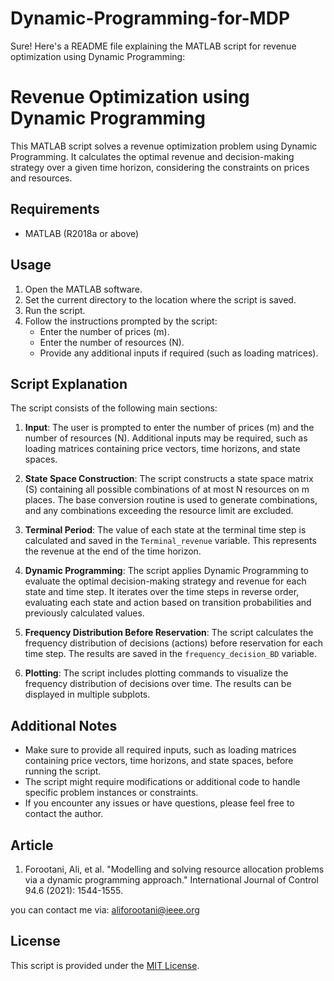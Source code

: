 # Dynamic-Programming-for-MDP
Sure! Here's a README file explaining the MATLAB script for revenue optimization using Dynamic Programming:

# Revenue Optimization using Dynamic Programming

This MATLAB script solves a revenue optimization problem using Dynamic Programming. It calculates the optimal revenue and decision-making strategy over a given time horizon, considering the constraints on prices and resources.

## Requirements
- MATLAB (R2018a or above)

## Usage
1. Open the MATLAB software.
2. Set the current directory to the location where the script is saved.
3. Run the script.
4. Follow the instructions prompted by the script:
   - Enter the number of prices (m).
   - Enter the number of resources (N).
   - Provide any additional inputs if required (such as loading matrices).

## Script Explanation
The script consists of the following main sections:

1. **Input**: The user is prompted to enter the number of prices (m) and the number of resources (N). Additional inputs may be required, such as loading matrices containing price vectors, time horizons, and state spaces.

2. **State Space Construction**: The script constructs a state space matrix (S) containing all possible combinations of at most N resources on m places. The base conversion routine is used to generate combinations, and any combinations exceeding the resource limit are excluded.

3. **Terminal Period**: The value of each state at the terminal time step is calculated and saved in the `Terminal_revenue` variable. This represents the revenue at the end of the time horizon.

4. **Dynamic Programming**: The script applies Dynamic Programming to evaluate the optimal decision-making strategy and revenue for each state and time step. It iterates over the time steps in reverse order, evaluating each state and action based on transition probabilities and previously calculated values.

5. **Frequency Distribution Before Reservation**: The script calculates the frequency distribution of decisions (actions) before reservation for each time step. The results are saved in the `frequency_decision_BD` variable.

6. **Plotting**: The script includes plotting commands to visualize the frequency distribution of decisions over time. The results can be displayed in multiple subplots.

## Additional Notes
- Make sure to provide all required inputs, such as loading matrices containing price vectors, time horizons, and state spaces, before running the script.
- The script might require modifications or additional code to handle specific problem instances or constraints.
- If you encounter any issues or have questions, please feel free to contact the author.

## Article

1. Forootani, Ali, et al. "Modelling and solving resource allocation problems via a dynamic programming approach." International Journal of Control 94.6 (2021): 1544-1555.

you can contact me via: aliforootani@ieee.org

## License
This script is provided under the [MIT License](https://opensource.org/licenses/MIT).
